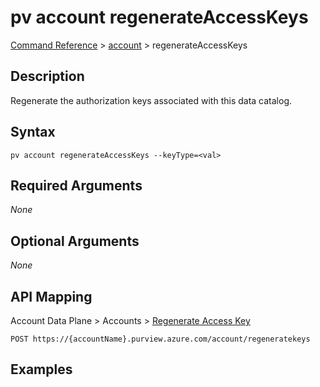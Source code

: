 # pv account regenerateAccessKeys
[Command Reference](../../../README.md#command-reference) > [account](./main.md) > regenerateAccessKeys

## Description
Regenerate the authorization keys associated with this data catalog.

## Syntax
```
pv account regenerateAccessKeys --keyType=<val>
```

## Required Arguments
*None*

## Optional Arguments
*None*

## API Mapping
Account Data Plane > Accounts > [Regenerate Access Key](https://docs.microsoft.com/en-us/rest/api/purview/accountdataplane/accounts/regenerate-access-key)
```
POST https://{accountName}.purview.azure.com/account/regeneratekeys
```

## Examples
```powershell

```